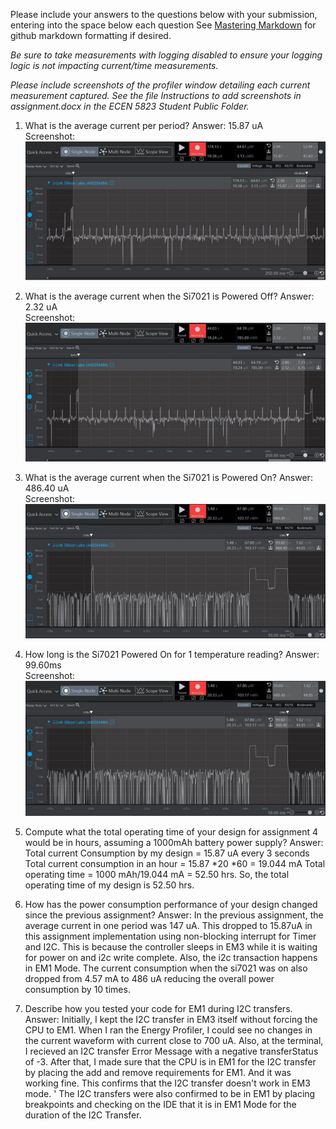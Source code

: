 Please include your answers to the questions below with your submission, entering into the space below each question
See [Mastering Markdown](https://guides.github.com/features/mastering-markdown/) for github markdown formatting if desired.

*Be sure to take measurements with logging disabled to ensure your logging logic is not impacting current/time measurements.*

*Please include screenshots of the profiler window detailing each current measurement captured.  See the file Instructions to add screenshots in assignment.docx in the ECEN 5823 Student Public Folder.* 

1. What is the average current per period?
   Answer: 15.87 uA
   <br>Screenshot:  
   ![Avg_current_per_period](screenshots/assignment4/avg_current_per_period.jpg)  

2. What is the average current when the Si7021 is Powered Off?
   Answer: 2.32 uA
   <br>Screenshot:  
   ![Avg_current_LPM_Off](screenshots/assignment4/avg_current_lpm_off.jpg)  

3. What is the average current when the Si7021 is Powered On?
   Answer: 486.40 uA
   <br>Screenshot:  
   ![Avg_current_LPM_Off](screenshots/assignment4/avg_current_lpm_on.jpg)  

4. How long is the Si7021 Powered On for 1 temperature reading?
   Answer: 99.60ms
   <br>Screenshot:  
   ![duration_lpm_on](screenshots/assignment4/avg_current_lpm_on.jpg)  

5. Compute what the total operating time of your design for assignment 4 would be in hours, assuming a 1000mAh battery power supply?
   Answer: Total current Consumption by my design = 15.87 uA every 3 seconds
		   Total current consumption in an hour = 15.87 *20 *60 = 19.044 mA
		   Total operating time = 1000 mAh/19.044 mA = 52.50 hrs. 
		   So, the total operating time of my design is 52.50 hrs. 
   
6. How has the power consumption performance of your design changed since the previous assignment?
   Answer: In the previous assignment, the average current in one period was 147 uA. This dropped to 15.87uA in this assignment implementation using non-blocking interrupt for Timer and I2C. This is because the controller sleeps in EM3 while it is waiting for power on and i2c write complete. Also, the i2c transaction happens in EM1 Mode. 
   The current consumption when the si7021 was on also dropped from 4.57 mA to 486 uA reducing the overall power consumption by 10 times. 
   
7. Describe how you tested your code for EM1 during I2C transfers.
   Answer: Initially, I kept the I2C transfer in EM3 itself without forcing the CPU to EM1. When I ran the Energy Profiler, I could see no changes in the current waveform with current close to 700 uA. Also, at the terminal, I recieved an I2C transfer Error Message with a negative transferStatus of -3. 
   After that, I made sure that the CPU is in EM1 for the I2C transfer by placing the add and remove requirements for EM1. And it was working fine. This confirms that the I2C transfer doesn't work in EM3 mode. '
   The I2C transfers were also confirmed to be in EM1 by placing breakpoints and checking on the IDE that it is in EM1 Mode for the duration of the I2C Transfer. 



